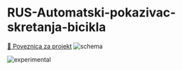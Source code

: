 # RUS-Automatski-pokazivac-skretanja-bicikla
[🔗 Poveznica za projekt](https://wokwi.com/projects/428119088452907009)
![schema](https://github.com/user-attachments/assets/7ef67f94-41b6-42d2-80e2-d4ab7879591e)

![experimental](https://wokwi.com/projects/429212554169964545)
